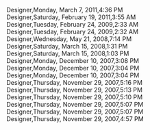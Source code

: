 ﻿Designer,Monday, March 7, 2011,4:36 PM  Designer,Saturday, February 19, 2011,3:55 AM  Designer,Tuesday, February 24, 2009,2:33 AM  Designer,Tuesday, February 24, 2009,2:32 AM  Designer,Wednesday, May 21, 2008,7:14 PM  Designer,Saturday, March 15, 2008,1:31 PM  Designer,Saturday, March 15, 2008,1:03 PM  Designer,Monday, December 10, 2007,3:08 PM  Designer,Monday, December 10, 2007,3:04 PM  Designer,Monday, December 10, 2007,3:04 PM  Designer,Thursday, November 29, 2007,5:16 PM  Designer,Thursday, November 29, 2007,5:13 PM  Designer,Thursday, November 29, 2007,5:10 PM  Designer,Thursday, November 29, 2007,5:07 PM  Designer,Thursday, November 29, 2007,5:07 PM  Designer,Thursday, November 29, 2007,4:57 PM